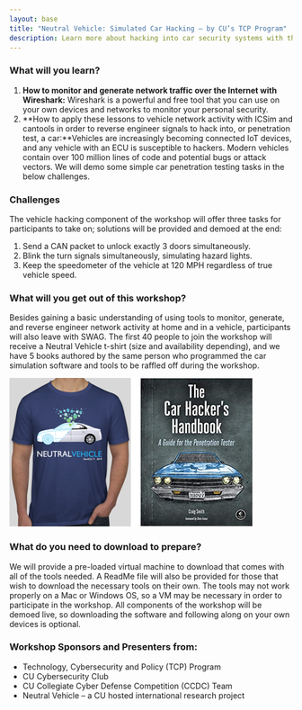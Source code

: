 ```yaml
---
layout: base
title: "Neutral Vehicle: Simulated Car Hacking – by CU’s TCP Program"
description: Learn more about hacking into car security systems with this workshop hosted by the CyberSecurity club
---
```


### What will you learn?
1. **How to monitor and generate network traffic over the Internet with Wireshark:** Wireshark is a powerful and free tool that you can use on your own devices and networks to monitor your personal security.
2. **How to apply these lessons to vehicle network activity with ICSim and cantools in order to reverse engineer signals to hack into, or penetration test, a car:**Vehicles are increasingly becoming connected IoT devices, and any vehicle with an ECU is susceptible to hackers. Modern vehicles contain over 100 million lines of code and potential bugs or attack vectors. We will demo some simple car penetration testing tasks in the below challenges.


### Challenges
The vehicle hacking component of the workshop will offer three tasks for participants to take on; solutions will be provided and demoed at the end:
1. Send a CAN packet to unlock exactly 3 doors simultaneously.
2. Blink the turn signals simultaneously, simulating hazard lights.
3. Keep the speedometer of the vehicle at 120 MPH regardless of true vehicle speed.

### What will you get out of this workshop?
Besides gaining a basic understanding of using tools to monitor, generate, and reverse engineer network activity at home and in a vehicle, participants will also leave with SWAG. The first 40 people to join the workshop will receive a Neutral Vehicle t-shirt (size and availability 
depending), and we have 5 books authored by the same person who programmed the car simulation software and tools to be raffled off during the workshop.

![Worshop swag you can get](/assets/img/res/tcpswag.png)

### What do you need to download to prepare?
We will provide a pre-loaded virtual machine to download that comes with all of the tools needed. A ReadMe file will also be provided for those that wish to download the necessary tools on their own. The tools may not work properly on a Mac or Windows OS, so a VM may be necessary in order to participate in the workshop. All components of the workshop will be demoed live, so downloading the software and following along on your own devices is optional.

### Workshop Sponsors and Presenters from:

- Technology, Cybersecurity and Policy (TCP) Program
- CU Cybersecurity Club
- CU Collegiate Cyber Defense Competition (CCDC) Team
- Neutral Vehicle – a CU hosted international research project
